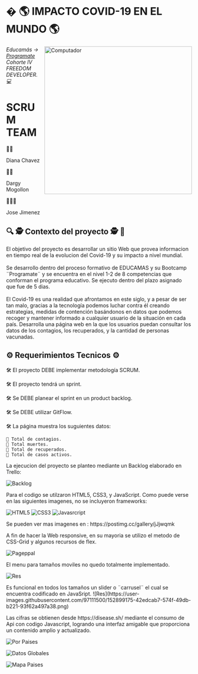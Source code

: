 <h1>� 🌎 IMPACTO COVID-19 EN EL MUNDO 🌎 </h1>

<img src="https://raw.githubusercontent.com/MicaelliMedeiros/micaellimedeiros/master/image/computer-illustration.png" min-width="400px" max-width="400px" width="400px" align="right" alt="Computador">

<p><em> Educamás -> <a href="https://educamas.com.co/">Programate</a> Cohorte IV FREEDOM DEVELOPER. 💻 </br>
</em></p>



<h1>SCRUM TEAM</h1>
👩‍💻<p>Diana Chavez </p> 
👩‍💻<p>Dargy Mogollon </p> 
🧑🏽‍💻<p>Jose Jimenez</p>


<h2> 🔍 🕵 Contexto del proyecto 🕵 🔎 </h2>
<p> El objetivo del proyecto es desarrollar un sitio Web que provea informacion en tiempo real de la evolucion del Covid-19 y su impacto a nivel mundial.</br></br> Se desarrollo dentro del proceso formativo de EDUCAMAS y su Bootcamp ¨Programate¨ y se encuentra en el nivel 1-2 de 8 competencias que conforman el programa educativo. Se ejecuto dentro del plazo asignado que fue de 5 dias. </br></br>
El Covid-19 es una realidad que afrontamos en este siglo, y a pesar de ser tan malo, gracias a la tecnología podemos luchar contra él creando estrategias, medidas de contención basándonos en datos que podemos recoger y mantener informado a cualquier usuario de la situación en cada país. Desarrolla una página web en la que los usuarios puedan consultar los datos de los contagios, los recuperados, y la cantidad de personas vacunadas. </p>

<h2> ⚙️ Requerimientos Tecnicos ⚙️ </h2>


🛠️ El proyecto DEBE implementar metodología SCRUM.

🛠️ El proyecto tendrá un sprint.

🛠️ Se DEBE planear el sprint en un product backlog.

🛠️ Se DEBE utilizar GitFlow.

🛠️ La página muestra los suguientes datos:

    🔧 Total de contagios.
    🔧 Total muertes.
    🔧 Total de recuperados.
    🔧 Total de casos activos. 
<p>La ejecucion del proyecto se planteo mediante un Backlog elaborado en Trello:</p>

![Backlog](https://user-images.githubusercontent.com/97111500/152902164-76482bbb-c1ae-4faf-8e9f-de3beb114761.png)

<p>Para el codigo se utilzaron HTML5, CSS3, y JavaScript. Como puede verse en las siguientes imagenes, no se incluyeron frameworks:</p>

![HTML5](https://user-images.githubusercontent.com/97111500/152898076-a03a180e-6318-4e52-a6fd-d25d997de82f.png)
![CSS3](https://user-images.githubusercontent.com/97111500/152898198-68e1e396-d3f5-4800-a760-03e58bfd85c6.png)
![Javasrcript](https://user-images.githubusercontent.com/97111500/152898240-832e5a5b-b432-4bd9-b86c-29059f16043c.png)

<p>Se pueden ver mas imagenes en : https://postimg.cc/gallery/jJjwqmk </p>

<p>A fin de hacer la Web responsive, en su mayoria se utilizo el metodo de CSS-Grid y algunos recursos de flex.</p>

![Pageppal](https://user-images.githubusercontent.com/97111500/152898879-686b35f9-1815-4b04-af9b-f767b71f92ac.png)

<p>El menu para tamaños moviles no quedo totalmente implementado. </p>

![Res](https://user-images.githubusercontent.com/97111500/152899034-1ca04221-0f1a-4eca-b3af-f75f123686ae.png)

<p>Es funcional en todos los tamaños un slider o ¨carrusel¨ el cual se encuentra codificado en JavaSript. 
![Res](https://user-images.githubusercontent.com/97111500/152899175-42edcab7-574f-49db-b221-93f62a497a38.png) </p>

<p>Las cifras se obtienen desde https://disease.sh/ mediante el consumo de Api con codigo Javascript, logrando una interfaz amigable que proporciona un contenido amplio y actualizado. </p>

![Por Paises](https://user-images.githubusercontent.com/97111500/152903139-9c8b92a0-2076-4d92-8dba-941909754273.png)

![Datos Globales](https://user-images.githubusercontent.com/97111500/152903152-97324114-7045-4932-b0fd-242643545453.png)

![Mapa Paises](https://user-images.githubusercontent.com/97111500/152903163-6a1f0e73-ae33-4e0f-bcb9-47ddab8e1ad1.png)

